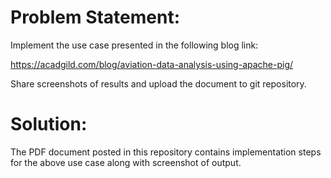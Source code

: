 # Problem Statement:

Implement the use case presented in the following blog link:

https://acadgild.com/blog/aviation-data-analysis-using-apache-pig/

Share screenshots of results and upload the document to git repository.

# Solution:

The PDF document posted in this repository contains implementation steps for the above use case along with screenshot of output.
